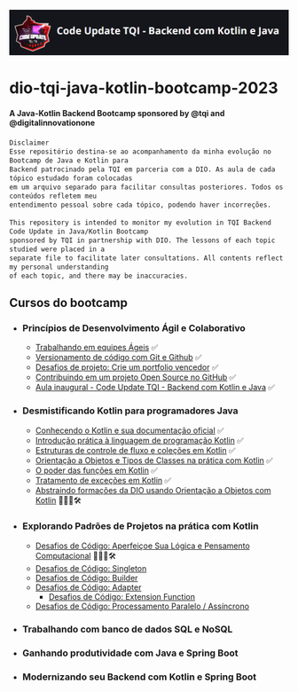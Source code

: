 ![DIO Badge Bootcamp image](./img/bootcampBadgeTQI.png)
# dio-tqi-java-kotlin-bootcamp-2023
#### A Java-Kotlin Backend Bootcamp sponsored by @tqi and  @digitalinnovationone
```
Disclaimer
Esse repositório destina-se ao acompanhamento da minha evolução no Bootcamp de Java e Kotlin para
Backend patrocinado pela TQI em parceria com a DIO. As aula de cada tópico estudado foram colocadas
em um arquivo separado para facilitar consultas posteriores. Todos os conteúdos refletem meu
entendimento pessoal sobre cada tópico, podendo haver incorreções.

This repository is intended to monitor my evolution in TQI Backend Code Update in Java/Kotlin Bootcamp 
sponsored by TQI in partnership with DIO. The lessons of each topic studied were placed in a
separate file to facilitate later consultations. All contents reflect my personal understanding
of each topic, and there may be inaccuracies.
```

## Cursos do bootcamp

- ### Princípios de Desenvolvimento Ágil e Colaborativo
	- [Trabalhando em equipes Ágeis](./topics/TrabalhandoEmEquipesAgeis.md) ✅
	- [Versionamento de código com Git e Github](./topics/VersionamentocodigoGitGithub.md) ✅
	- [Desafios de projeto: Crie um portfolio vencedor](./topics/DesafioCodigoPortfolioVencedor.md) ✅
	- [Contribuindo em um projeto Open Source no GitHub](./topics/ContribuindoProjetoOpenSource.md) ✅
	- [Aula inaugural - Code Update TQI - Backend com Kotlin e Java](https://web.dio.me/live/aula-inaugural-code-update-tqi-backend-com-kotlin-e-java/learning/c10e727a-d700-497f-b1ae-d4fd259353ff?back=/track/code-update-tqi-backend-com-kotlin-e-java) ✅
	
- ### Desmistificando Kotlin para programadores Java
	- [Conhecendo o Kotlin e sua documentação oficial]() ✅
   	- [Introdução prática à linguagem de programação Kotlin](./topics/IntroducaoPraticaLinguagemKotlin.md) ✅
   	- [Estruturas de controle de fluxo e coleções em Kotlin](./topics/EstruturasControleFluxoColecoesKotlin.md) ✅
   	- [Orientação a Objetos e Tipos de Classes na prática com Kotlin](./topics/OrientacaoObjetoTipoClasse.md) ✅
   	- [O poder das funções em Kotlin](./topics/PoderFuncoesKotlin.md) ✅
   	- [Tratamento de exceções em Kotlin](./topics/TratamentoExcecoesKotlin.md) ✅
   	- [Abstraindo formações da DIO usando Orientação a Objetos com Kotlin]() 🧑🏻‍💻🛠️

- ### Explorando Padrões de Projetos na prática com Kotlin
  	- [Desafios de Código: Aperfeiçoe Sua Lógica e Pensamento Computacional](./topics/LogicaPensamento.md) 🧑🏻‍💻🛠️
   	- [Desafios de Código: Singleton](./topics/ChallengeSingleton.md)
   	- [Desafios de Código: Builder](./topics/ChallengeBuilder.md)
	- [Desafios de Código: Adapter](./topics/ChallengeAdapter.md)
        - [Desafios de Código: Extension Function](./topics/ChallengeExtensionFunction.md)
   	- [Desafios de Código: Processamento Paralelo / Assíncrono](./topics/ChallengeProcessamentoParalelo.md)
   	  
- ### Trabalhando com banco de dados SQL e NoSQL
- ### Ganhando produtividade com Java e Spring Boot
- ### Modernizando seu Backend com Kotlin e Spring Boot
